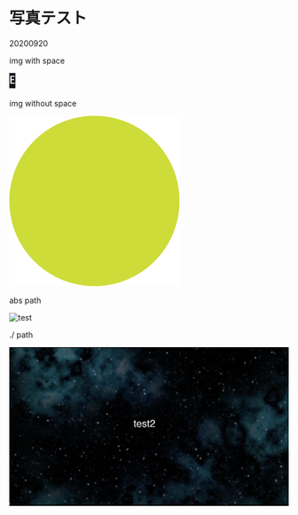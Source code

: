 # 写真テスト
20200920

img with space

<img src="assets/スクリーンショット 2020-05-06 19.34.28.png" alt="スクリーンショット 2020-05-06 19.34.28" style="zoom:80%;" />

img without space

<img src="assets/logo.png" alt="logo" style="zoom:30%;" />

abs path

![test](/Users/MANI/workspace/kefuno/news5_写真テスト/assets/test.png)

./ path

![test2](./assets/test2.png)